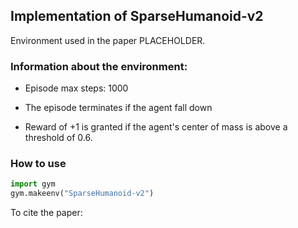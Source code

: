 
## Implementation of __**SparseHumanoid-v2**__ 

Environment used in the paper PLACEHOLDER.

### Information about the environment:

* Episode max steps: 1000

* The episode terminates if the agent fall down 

* Reward of +1 is granted if the agent's center of mass is above a threshold of 0.6.


### How to use
```python
import gym
gym.makeenv("SparseHumanoid-v2")
```


To cite the paper:
